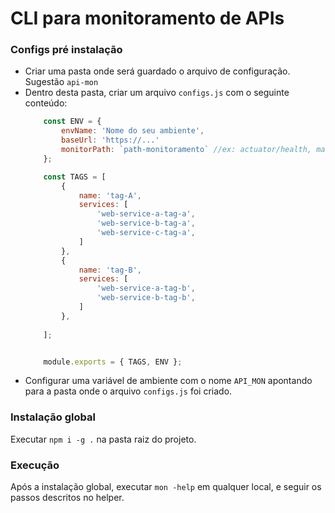 # CLI para monitoramento de APIs

### Configs pré instalação
- Criar uma pasta onde será guardado o arquivo de configuração. Sugestão `api-mon`
- Dentro desta pasta, criar um arquivo `configs.js` com o seguinte conteúdo:
    ```js
        const ENV = {
            envName: 'Nome do seu ambiente',
            baseUrl: 'https://...'
            monitorPath: `path-monitoramento` //ex: actuator/health, management/health
        };

        const TAGS = [
            {
                name: 'tag-A',
                services: [
                    'web-service-a-tag-a', 
                    'web-service-b-tag-a',
                    'web-service-c-tag-a',
                ]
            },
            {
                name: 'tag-B',
                services: [
                    'web-service-a-tag-b', 
                    'web-service-b-tag-b',
                ]
            },
            
        ];


        module.exports = { TAGS, ENV };
    ```
- Configurar uma variável de ambiente com o nome `API_MON` apontando para a pasta onde o arquivo `configs.js` foi criado.

### Instalação global
Executar `npm i -g .` na pasta raiz do projeto.

### Execução
Após a instalação global, executar `mon -help` em qualquer local, e seguir os passos descritos no helper.
